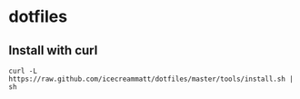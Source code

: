 dotfiles
========

## Install with curl  

`curl -L https://raw.github.com/icecreammatt/dotfiles/master/tools/install.sh | sh`
